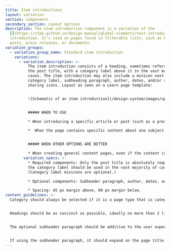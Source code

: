 ```yaml
---
title: Item introductions
layout: variation
section: components
secondary_section: Layout options
description: The item introduction component is a variation of the
  [](https://cfpb.github.io/design-manual/global-elements/text-introductions.html)text
  introduction. It's used on pages found in filterable lists, such as blog
  posts, press releases, or documents.
variation_groups:
  - variation_group_name: Standard item introduction
    variations:
      - variation_description: >-
          The item introduction consists of a heading, sometimes referred to as
          the post title, with a category label above it in the vast majority of
          cases. The item introduction may also include a minicon next to the
          category label, subheading paragraph, author, dates, and/or social
          sharing icons. Layout as seen on a Learn page template:


          ![Schematic of an item introduction](/design-system/images/uploads/itemintro_intro.png)


          ##### WHEN TO USE

          * When introducing a specific article or post (such as a press release or blog post) or document or group of documents (such as a report, rule or enforcement action) linked through a filterable list.

          *  When the page contains specific content about one subject; there aren’t any child pages that drill down to anything more specific.


          ##### WHEN OTHER OPTIONS ARE BETTER

          * When creating general content pages, even if the content is detailed or lengthy.
        variation_specs: >-
          * Required components: Only the post title is absolutely required and
          the category label should be used in the vast majority of cases.
          (Category label minicons are optional.)

          * Optional components: Subheader paragraph, author, dates, and social sharing icons.

          * Spacing: 45 px margin above, 60 px margin below. 
content_guidelines: >-
  Category should always be selected if it is a page type that is categorized.


  Headings should be as succinct as possible, ideally no more than 2 lines at max column width; 80 characters or less.


  The optional subheader paragraph should be additive to the user experience. Most pages currently using this component do not use the subheader element.


  If using the subheader paragraph, it should expand on the page title and help explain why the reader should care. No more than 2 sentences; 50 words.
---
```

